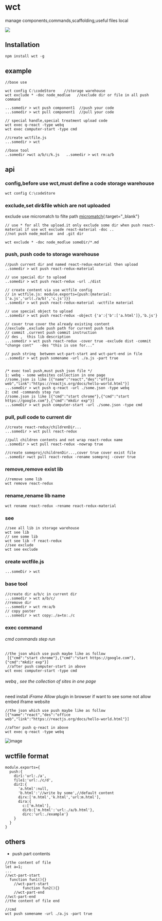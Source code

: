 #   wct   #

manage components,commands,scaffolding,useful files local

![](https://img.shields.io/npm/v/wct.svg?style=flat)


## Installation

```
npm install wct -g
```


## example

```
//base use

wct config C:\codeStore    //storage warehouse
wct exclude * -doc node_modlue   //exclude dir or file in all push command

...somedir > wct push component1  //push your code
...somedir > wct pull component1  //pull your code

// special handle,special treatment upload code
wct exec q-react -type webq
wct exec computer-start -type cmd

//create wctfile.js
...somedir > wct

//base tool
..somedir >wct a/b/c/k.js   ..somedir > wct rm:a/b
```

## api

### config,before use wct,must define a code storage warehouse

```
wct config C:\codeStore
```

### exclude,set dir&file which are not uploaded

exclude use micromatch to filte path   [micromatch](https://www.npmjs.com/package/micromatch){:target="_blank"}


```
// use * for all the upload.it only exclude some dir when push react-material if use wct exclude react-material -doc ..
//not push node_modlue  and .git dir

wct exclude * -doc node_modlue someDir/*.md

```

### push, push code to storage warehouse



```
//push current dir and named react-redux-material then upload
..somedir > wct push react-redux-material

// use special dir to upload
..somedir > wct push react-redux -url ./dist

// create content via use wctfile config
// in wctfile.js: module.exports={push:{material:['a.js','url(./a/b)','c.js']}}
..somedir > wct push react-redux-material -wctfile material

// use special object to upload
..somedir > wct push react-redux -object {'a':{'b':['a.html']},'b.js'}

// cover true cover the already existing content
//exclude ,exclude push path for current push task
// commit ,current push commit instruction
// des ,  this lib description
...somedir > wct push react-redux -cover true -exclude dist -commit "change cont"   -des "this is use for..."

// push string  between wct-part-start and wct-part-end in file
..somedir > wct push somename -url ./a.js -part true


/* exec tool push,must push json file */
1: webq - some websites collection in one page
//some.json is like [{"name":"react","des":"office web","link":"https://reactjs.org/docs/hello-world.html"}]
...someDir > wct push q-react -url ./some.json -type webq
2: cmd -commands step run
//some.json is like [{"cmd":"start chrome"},{"cmd":"start https://google.com"},{"cmd":"mkdir exp"}]
...someDir > wct push computer-start -url ./some.json -type cmd

```


### pull, pull code to current dir

```
//create react-redux/childrenDir...
...somedir > wct pull react-redux

//pull children contents and not wrap react-redux name
..somedir > wct pull react-redux -nowrap true

//create someproj/childrenDir...,cover true cover exist file
..somedir >wct pull react-redux -rename someproj -cover true
```


### remove,remove exist lib

```
//remove some lib
wct remove react-redux  
```

### rename,rename lib name  
```
wct rename react-redux -rename react-redux-material
```

### see
```
//see all lib in storage warehouse
wct see lib
// see some lib
wct see lib -f react-redux
//see exclude
wct see exclude
```

### create wctfile.js

```
...someDir > wct

```


### base tool
```
//create dir a/b/c in current dir
...somedir > wct a/b/c/
//remove dir
...somedir > wct rm:a/b
// copy paster
...somedir > wct copy:./a=to:./c
```

### exec command


###### cmd   commands step run

```
//the json which use push maybe like as follow
 [{"cmd":"start chrome"},{"cmd":"start https://google.com"},{"cmd":"mkdir exp"}]
 //after push computer-start in above
wct exec computer-start -type cmd
```

###### webq , see the collection of sites in one page
need install *iFrame Allow* plugin in browser if want to see some not allow embed iframe website

```
//the json which use push maybe like as follow
[{"name":"react","des":"office web","link":"https://reactjs.org/docs/hello-world.html"}]

//after push q-react in above
wct exec q-react -type webq
```

 ![image](http://p0qkkmj34.bkt.clouddn.com/webq.gif)




## wctfile format

```
module.exports={
  push:{
    dir1:'url:./a',
    file1:'url:./c/d',
    dir2:{
      'a.html':null,
      'b.html':'//write by some',//default content
      dirx:['m.html','k.html','url:m.html'],
      dira:{
        c:['m.html'],
        dirb:{'m.html':'url:./a/b.html'},
        dirc:'url:./example'}
    }
  }
}
```


## others

* push part contents

```
//the content of file
let a=1;
...
//wct-part-start
  function fun1(){}
    //wct-part-start
        function fun2(){}
    //wct-part-end
//wct-part-end
//the content of file end

//cmd  
wct push somename -url ./a.js -part true
```

